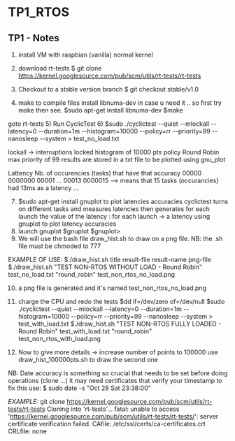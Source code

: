 # TP1_RTOS

TP1 - Notes
--------------

1) install VM with raspbian (vanilla) normal kernel

2) download rt-tests
	$ git clone https://kernel.googlesource.com/pub/scm/utils/rt-tests/rt-tests
	
3) Checkout to a stable version branch
	$ git checkout stable/v1.0
	
4) make to compile files
	install libnuma-dev in case u need it .. so first try make then see.
	$sudo apt-get install libnuma-dev
	$make

goto rt-tests
5) Run CyclicTest
6) $sudo ./cyclictest --quiet --mlockall --latency=0 --duration=1m --histogram=10000 --policy=rr --priority=99 --nanosleep --system > test_no_load.txt

lockall -> interruptions locked
histogram of 10000 pts
policy Round Robin
max priority of 99
results are stored in a txt file to be plotted using gnu_plot

Lattency	Nb. of occurencies (tasks) that have that accuracy
00000 		0000000
00001
...
00013		0000015 --> means that 15 tasks (occurancies) had 13ms as a latency
...

7) $sudo apt-get install gnuplot
	to plot latencies accuracies
	cyclictest turns on different tasks and measures latencies then generates for each launch the value of the latency : for each launch -> a latency
	using gnuplot to plot latency accuracies
8) launch gnuplot
	$gnuplot
	$gnuplot> 
9) We will use the bash file draw_hist.sh to draw on a png file.
NB: the .sh file must be chmoded to 777

EXAMPLE OF USE:
	$./draw_hist.sh title result-file result-name png-file
	$./draw_hist.sh "TEST NON-RTOS WITHOUT LOAD - Round Robin" test_no_load.txt "round_robin" test_non_rtos_no_load.png

10) a png file is generated and it's named 
test_non_rtos_no_load.png

11) charge the CPU and redo the tests
	$dd if=/dev/zero of=/dev/null
	$sudo ./cyclictest --quiet --mlockall --latency=0 --duration=1m --histogram=10000 --policy=rr --priority=99 --nanosleep --system > test_with_load.txt
	$./draw_hist.sh "TEST NON-RTOS FULLY LOADED - Round Robin" test_with_load.txt "round_robin" test_non_rtos_with_load.png

12) Now to give more details -> increase number of points to 100000
use draw_hist_100000pts.sh to draw the second one


NB: Date accuracy is something so crucial that needs to be set before doing operations (clone ...) it may need certificates that verify your timestamp
to fix this use: 
   $ sudo date -s "Oct 28 Sat 23:38:00"
   
   
*EXAMPLE:*
git clone https://kernel.googlesource.com/pub/scm/utils/rt-tests/rt-tests
Cloning into 'rt-tests'...
fatal: unable to access 'https://kernel.googlesource.com/pub/scm/utils/rt-tests/rt-tests/': server certificate verification failed. CAfile: /etc/ssl/certs/ca-certificates.crt CRLfile: none






